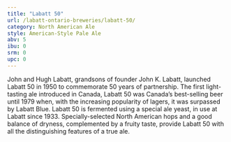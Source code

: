 ```yaml
---
title: "Labatt 50"
url: /labatt-ontario-breweries/labatt-50/
category: North American Ale
style: American-Style Pale Ale
abv: 5
ibu: 0
srm: 0
upc: 0
---
```

John and Hugh Labatt, grandsons of founder John K. Labatt, launched Labatt 50 in 1950 to commemorate 50 years of partnership. The first light-tasting ale introduced in Canada, Labatt 50 was Canada’s best-selling beer until 1979 when, with the increasing popularity of lagers, it was surpassed by Labatt Blue. Labatt 50 is fermented using a special ale yeast, in use at Labatt since 1933. Specially-selected North American hops and a good balance of dryness, complemented by a fruity taste, provide Labatt 50 with all the distinguishing features of a true ale.
